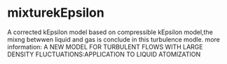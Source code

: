 # mixturekEpsilon
A corrected kEpsilon model based on compressible kEpsilon model,the mixng betwwen liquid and gas is conclude in this turbulence modle.
more information:
A NEW MODEL FOR TURBULENT FLOWS WITH LARGE DENSITY FLUCTUATIONS:APPLICATION TO LIQUID ATOMIZATION
